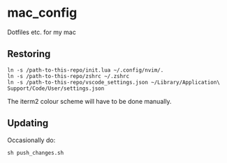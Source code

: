 # mac_config
Dotfiles etc. for my mac

## Restoring
```
ln -s /path-to-this-repo/init.lua ~/.config/nvim/.
ln -s /path-to-this-repo/zshrc ~/.zshrc
ln -s /path-to-this-repo/vscode_settings.json ~/Library/Application\ Support/Code/User/settings.json
```
The iterm2 colour scheme will have to be done manually.

## Updating
Occasionally do:
```
sh push_changes.sh 
```

